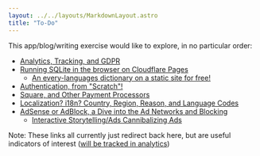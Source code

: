 ```yaml
---
layout: ../../layouts/MarkdownLayout.astro
title: "To-Do"
---
```


This app/blog/writing exercise would like to explore, in no particular order:

- [Analytics, Tracking, and GDPR](/todo?ref=analytics-tracking-gdpr)
- [Running SQLite in the browser on Cloudflare Pages](/todo?ref=sqlite-cloudflare-pages)
  - [An every-languages dictionary on a static site for free!](/todo?ref=every-languages-dictionary)
- [Authentication, from "Scratch"!](/todo?ref=auth-from-scratch)
- [Square, and Other Payment Processors](/todo?ref=square-other-payment-processors)
- [Localization? i18n? Country, Region, Reason, and Language Codes](/todo?ref=localization-i18n)
- [AdSense or AdBlock, a Dive into the Ad Networks and Blocking](/todo?ref=adsense-adblock)
  - [Interactive Storytelling/Ads Cannibalizing Ads](/todo?ref=interactive-storytelling-ads)

Note: These links all currently just redirect back here, but are useful indicators of interest ([will be tracked in analytics](/analytics))
